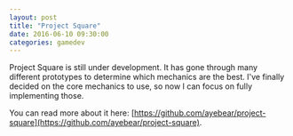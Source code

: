 ```yaml
---
layout: post
title: "Project Square"
date: 2016-06-10 09:30:00
categories: gamedev
---
```


Project Square is still under development. It has gone through many different prototypes to determine which mechanics are the best. I've finally decided on the core mechanics to use, so now I can focus on fully implementing those.

You can read more about it here: [https://github.com/ayebear/project-square](https://github.com/ayebear/project-square).
